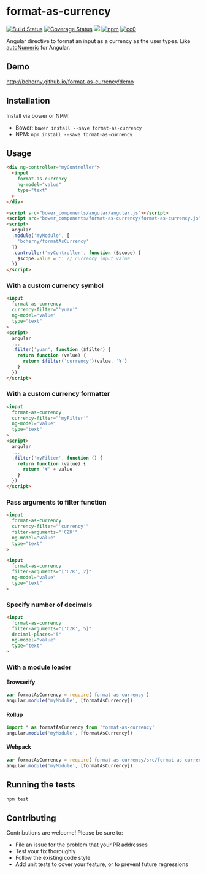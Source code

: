 # format-as-currency

[![Build Status][build]](https://circleci.com/gh/bcherny/format-as-currency) [![Coverage Status][coverage]](https://coveralls.io/r/bcherny/format-as-currency) ![][bower] [![npm]](https://www.npmjs.com/package/format-as-currency) [![cc0]](http://creativecommons.org/about/cc0)

[build]: https://img.shields.io/circleci/project/bcherny/format-as-currency.svg?branch=master&style=flat-square
[coverage]: http://img.shields.io/coveralls/bcherny/format-as-currency.svg?branch=master&style=flat-square
[bower]: https://img.shields.io/bower/v/format-as-currency.svg?style=flat-square
[npm]: https://img.shields.io/npm/v/format-as-currency.svg?style=flat-square
[cc0]: https://img.shields.io/npm/l/format-as-currency.svg?style=flat-square

Angular directive to format an input as a currency as the user types. Like [autoNumeric](https://github.com/BobKnothe/autoNumeric) for Angular.

## Demo

http://bcherny.github.io/format-as-currency/demo

## Installation

Install via bower or NPM:

- Bower: `bower install --save format-as-currency`
- NPM: `npm install --save format-as-currency`

## Usage

```html
<div ng-controller="myController">
  <input
    format-as-currency
    ng-model="value"
    type="text"
  >
</div>

<script src="bower_components/angular/angular.js"></script>
<script src="bower_components/format-as-currency/format-as-currency.js"></script>
<script>
  angular
  .module('myModule', [
    'bcherny/formatAsCurrency'
  ])
  .controller('myController', function ($scope) {
    $scope.value = '' // currency input value
  })
</script>
```

### With a custom currency symbol

```html
<input
  format-as-currency
  currency-filter="'yuan'"
  ng-model="value"
  type="text"
>
<script>
  angular
  ...
  .filter('yuan', function ($filter) {
    return function (value) {
      return $filter('currency')(value, '¥')
    }
  })
</script>
```

### With a custom currency formatter

```html
<input
  format-as-currency
  currency-filter="'myFilter'"
  ng-model="value"
  type="text"
>
<script>
  angular
  ...
  .filter('myFilter', function () {
    return function (value) {
      return '¥' + value
    }
  })
</script>
```

### Pass arguments to filter function

```html
<input
  format-as-currency
  currency-filter="'currency'"
  filter-arguments="'CZK'"
  ng-model="value"
  type="text"
>
```

```html
<input
  format-as-currency
  filter-arguments="['CZK', 2]"
  ng-model="value"
  type="text"
>
```

### Specify number of decimals 

```html
<input
  format-as-currency
  filter-arguments="['CZK', 5]"
  decimal-places="5"
  ng-model="value"
  type="text"
>
```

### With a module loader

#### Browserify

```js
var formatAsCurrency = require('format-as-currency')
angular.module('myModule', [formatAsCurrency])
```

#### Rollup

```js
import * as formatAsCurrency from 'format-as-currency'
angular.module('myModule', [formatAsCurrency])
```

#### Webpack

```js
var formatAsCurrency = require('format-as-currency/src/format-as-currency')
angular.module('myModule', [formatAsCurrency])
```

## Running the tests

```sh
npm test
```

## Contributing

Contributions are welcome! Please be sure to:

- File an issue for the problem that your PR addresses
- Test your fix thoroughly
- Follow the existing code style
- Add unit tests to cover your feature, or to prevent future regressions
